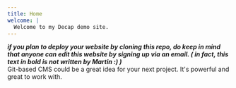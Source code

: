 ```yaml
---
title: Home
welcome: |
  Welcome to my Decap demo site.
---
```

***if you plan to deploy your website by cloning this repo, do keep in mind that anyone can edit this website by signing up via an email. ( in fact, this text in bold is not written by Martin :) )***
\
Git-based CMS could be a great idea for your next project. It's powerful and great to work with.
